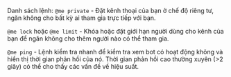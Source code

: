<!-- I'm a bot that allows your users to dynamically and infinitely create voice channels as they need them, and automatically delete them as soon as they are no longer used.

More detailed info is available on the wiki: https://wiki.dotsbots.com

** **
**-- Quickstart --**

Run `@me create` and I'll make a new primary channel for you. When users join this channel, I'll make a new channel for them and move them to it.

The new channel will by default be named according to the game they are playing together, e.g. *"#1 [Warframe]"*, and will rename itself if they start to play a different game - but you can change this to anything you like (see the command reference below).

Once everybody leaves the channel, I'll automatically delete it.

** **
**-- Commands --**

Here are the most commonly used commands. For the full list of commands available and more detail on how to use them check the wiki: https://wiki.dotsbots.com/en/commands

`@me create` - Make a new primary voice channel. When users join this channel, I'll make a new one for them and move them into it.

`@me template` - Change the name template for secondary channels. Default is `## [@@game_name@@]`. Run `@me help template` for a full list of usable variables.

`@me private` - Make your voice channel private, preventing anyone from joining you directly.

`@me lock` or `@me limit` - Lock or set the user limit of your channel to prevent any more people from being able to join.

`@me ping` - A quick test command to check the bot is working, and show its response time. Frequently high response times (>2s) may indicate performance issues. -->

Danh sách lệnh:
`@me private` - Đặt kênh thoại của bạn ở chế độ riêng tư, ngăn không cho bất kỳ ai tham gia trực tiếp với bạn.

`@me lock` hoặc `@me limit` - Khóa hoặc đặt giới hạn người dùng cho kênh của bạn để ngăn không cho thêm người nào có thể tham gia.

`@me ping` - Lệnh kiểm tra nhanh để kiểm tra xem bot có hoạt động không và hiển thị thời gian phản hồi của nó. Thời gian phản hồi cao thường xuyên (>2 giây) có thể cho thấy các vấn đề về hiệu suất.